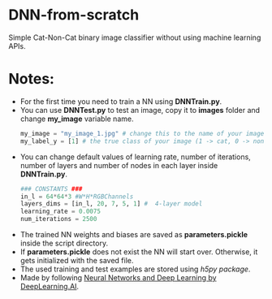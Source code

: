 # DNN-from-scratch
Simple Cat-Non-Cat binary image classifier without using machine learning APIs.

# Notes:
* For the first time you need to train a NN using **DNNTrain.py**.
* You can use **DNNTest.py** to test an image, copy it to **images** folder and change **my_image** variable name.
  ```python
  my_image = "my_image_1.jpg" # change this to the name of your image file in "images\" directory
  my_label_y = [1] # the true class of your image (1 -> cat, 0 -> non-cat)
  ```
* You can change default values of learning rate, number of iterations, number of layers and number of nodes in each layer inside **DNNTrain.py**.
  ```python
  ### CONSTANTS ###
  in_l = 64*64*3 #W*H*RGBChannels
  layers_dims = [in_l, 20, 7, 5, 1] #  4-layer model
  learning_rate = 0.0075
  num_iterations = 2500
  ```
* The trained NN weights and biases are saved as **parameters.pickle** inside the script directory.
* If **parameters.pickle** does not exist the NN will start over. Otherwise, it gets initialized with the saved file.
* The used training and test examples are stored using *h5py package*.
* Made by following [Neural Networks and Deep Learning by DeepLearning.AI](https://www.coursera.org/learn/neural-networks-deep-learning).
